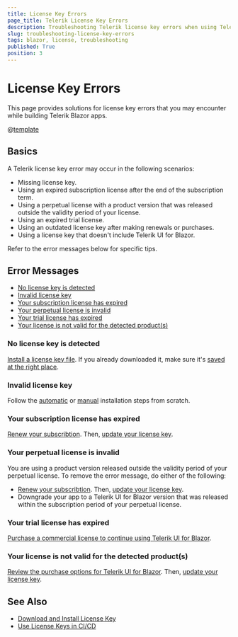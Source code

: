 ```yaml
---
title: License Key Errors
page_title: Telerik License Key Errors
description: Troubleshooting Telerik license key errors when using Telerik UI for Blazor.
slug: troubleshooting-license-key-errors
tags: blazor, license, troubleshooting
published: True
position: 3
---
```


# License Key Errors

This page provides solutions for license key errors that you may encounter while building Telerik Blazor apps.

@[template](/_contentTemplates/common/get-started.md#license-key-version)

## Basics

A Telerik license key error may occur in the following scenarios:

* Missing license key.
* Using an expired subscription license after the end of the subscription term.
* Using a perpetual license with a product version that was released outside the validity period of your license.
* Using an expired trial license.
* Using an outdated license key after making renewals or purchases.
* Using a license key that doesn't include Telerik UI for Blazor.

Refer to the error messages below for specific tips.

## Error Messages

* [No license key is detected](#no-license-key-is-detected)
* [Invalid license key](#invalid-license-key)
* [Your subscription license has expired](#your-subscription-license-has-expired)
* [Your perpetual license is invalid](#your-perpetual-license-is-invalid)
* [Your trial license has expired](#your-trial-license-has-expired)
* [Your license is not valid for the detected product(s)](#your-license-is-not-valid-for-the-detected-products)

### No license key is detected

[Install a license key file](slug://installation-license-key). If you already downloaded it, make sure it's [saved at the right place](slug://installation-license-key#manual-installation).

### Invalid license key

Follow the [automatic](slug://installation-license-key#automatic-installation) or [manual](slug://installation-license-key#manual-installation) installation steps from scratch.

### Your subscription license has expired

<a href="https://www.telerik.com/account/your-licenses" target="_blank">Renew your subscribtion</a>. Then, [update your license key](slug://installation-license-key#license-key-updates).

### Your perpetual license is invalid

You are using a product version released outside the validity period of your perpetual license. To remove the error message, do either of the following:

* <a href="https://www.telerik.com/account/your-licenses" target="_blank">Renew your subscribtion</a>. Then, [update your license key](slug://installation-license-key#license-key-updates).
* Downgrade your app to a Telerik UI for Blazor version that was released within the subscription period of your perpetual license.

### Your trial license has expired

<a href="https://www.telerik.com/purchase/blazor-ui" target="_blank">Purchase a commercial license to continue using Telerik UI for Blazor</a>.

### Your license is not valid for the detected product(s)

<a href="https://www.telerik.com/purchase/blazor-ui" target="_blank">Review the purchase options for Telerik UI for Blazor</a>. Then, [update your license key](slug://installation-license-key#license-key-updates).

## See Also

* [Download and Install License Key](slug://installation-license-key)
* [Use License Keys in CI/CD](slug://deployment-license-key)
